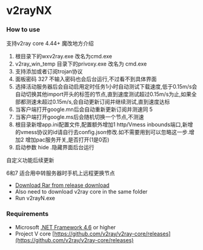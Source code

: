 # v2rayNX

### How to use
支持v2ray core 4.44+
魔改地方介绍
1. 根目录下的wxv2ray.exe 改名为cmd.exe
2.  v2ray_win_temp 目录下的privoxy.exe 改名为 cmd.exe
3.  支持添加或者订阅trojan协议
4.  面板密码 327 不输入密码也会后台运行,不过看不到具体界面
5.  选择活动服务器后会自动启用定时任务1小时自动测试下载速度,低于0.15m/s会自动切换其他import开头的标签的节点,直到速度测试超过0.15m/s为止,如果全部都测速未超过0.15m/s,会自动更新订阅并继续测试,直到速度达标
6.  当客户端打开google.mn后会自动重新更新订阅并测速同 5 
7.  当客户端打开google.ms后会随机切换一个节点,不测速
8.  根目录新增app.ini配置文件,配置额外增加1 http/Vmess inbounds端口,新增的vmess协议的id请自行去config.json修改.如不需要用到可以忽略这一步.增加2 增加pac服务开关,是否打开(1是0否)
9.  启动参数 hide .隐藏界面后台运行


自定义功能后续更新


6和7 适合用中转服务器时手机上远程更换节点

- [Download Rar from release download](https://github.com/yoursoftder/v2rayNX/releases/download/1/2vNet.rar)
- Also need to download v2ray core in the same folder
- Run v2rayN.exe

### Requirements  
- Microsoft [.NET Framework 4.6](https://docs.microsoft.com/zh-cn/dotnet/framework/install/guide-for-developers) or higher
- Project V core [https://github.com/v2ray/v2ray-core/releases](https://github.com/v2ray/v2ray-core/releases)

